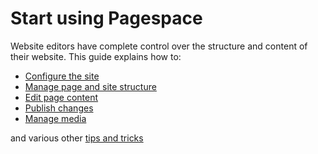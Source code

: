 # Start using Pagespace

Website editors have complete control over the structure and content of their website. This guide explains how to:

* [Configure the site](/user-guide/site-settings)
* [Manage page and site structure](/user-guide/page-management)
* [Edit page content](/user-guide/page-editing)
* [Publish changes](/user-guide/publishing)
* [Manage media](/user-guide/media)

and various other [tips and tricks](/user-guide/tips-and-tricks)